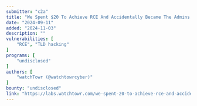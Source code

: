 ```yaml
---
submitter: "c2a"
title: "We Spent $20 To Achieve RCE And Accidentally Became The Admins Of .MOBI"
date: "2024-09-11"
added: "2024-11-03"
description: ""
vulnerabilities: [
    "RCE", "TLD hacking"
]
programs: [
    "undisclosed"
]
authors: [
    "watchTowr (@watchtowrcyber)"
]
bounty: "undisclosed"
link: "https://labs.watchtowr.com/we-spent-20-to-achieve-rce-and-accidentally-became-the-admins-of-mobi/"
---
```




